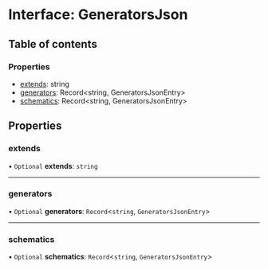 # Interface: GeneratorsJson

## Table of contents

### Properties

- [extends](../../reference/core-api/devkit/documents/GeneratorsJson#extends): string
- [generators](../../reference/core-api/devkit/documents/GeneratorsJson#generators): Record<string, GeneratorsJsonEntry>
- [schematics](../../reference/core-api/devkit/documents/GeneratorsJson#schematics): Record<string, GeneratorsJsonEntry>

## Properties

### extends

• `Optional` **extends**: `string`

---

### generators

• `Optional` **generators**: `Record`\<`string`, `GeneratorsJsonEntry`\>

---

### schematics

• `Optional` **schematics**: `Record`\<`string`, `GeneratorsJsonEntry`\>
